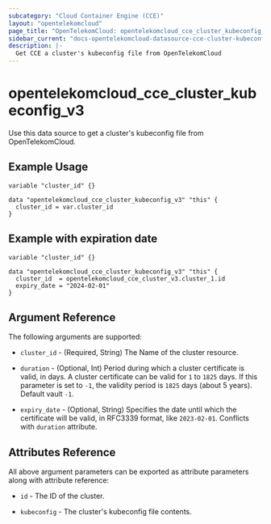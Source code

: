 ```yaml
---
subcategory: "Cloud Container Engine (CCE)"
layout: "opentelekomcloud"
page_title: "OpenTelekomCloud: opentelekomcloud_cce_cluster_kubeconfig_v3"
sidebar_current: "docs-opentelekomcloud-datasource-cce-cluster-kubeconfig-v3"
description: |-
  Get CCE a cluster's kubeconfig file from OpenTelekomCloud
---
```


# opentelekomcloud_cce_cluster_kubeconfig_v3

Use this data source to get a cluster's kubeconfig file from OpenTelekomCloud.

## Example Usage

```hcl
variable "cluster_id" {}

data "opentelekomcloud_cce_cluster_kubeconfig_v3" "this" {
  cluster_id = var.cluster_id
}
```

## Example with expiration date

```hcl
variable "cluster_id" {}

data "opentelekomcloud_cce_cluster_kubeconfig_v3" "this" {
  cluster_id  = opentelekomcloud_cce_cluster_v3.cluster_1.id
  expiry_date = "2024-02-01"
}
```

## Argument Reference

The following arguments are supported:

* `cluster_id` -  (Required, String) The Name of the cluster resource.

* `duration` - (Optional, Int) Period during which a cluster certificate is valid, in days. A cluster certificate can
  be valid for `1` to `1825` days. If this parameter is set to `-1`, the validity period is `1825` days (about 5 years).
  Default vault `-1`.

* `expiry_date` - (Optional, String) Specifies the date until which the certificate will be valid, in RFC3339 format, like `2023-02-01`.
  Conflicts with `duration` attribute.

## Attributes Reference

All above argument parameters can be exported as attribute parameters along with attribute reference:

* `id` - The ID of the cluster.

* `kubeconfig` - The cluster's kubeconfig file contents.
